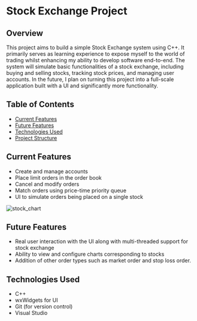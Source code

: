 # Stock Exchange Project

## Overview

This project aims to build a simple Stock Exchange system using C++. It primarily serves as learning experience to expose myself to the world of trading whilst enhancing my ability to develop software end-to-end. The system will simulate basic functionalities of a stock exchange, including buying and selling stocks, tracking stock prices, and managing user accounts. In the future, I plan on turning this project into a full-scale application built with a UI and significantly more functionality.

## Table of Contents

- [Current Features](#current-features)
- [Future Features](#future-features)
- [Technologies Used](#technologies-used)
- [Project Structure](#project-structure)

## Current Features

- Create and manage accounts
- Place limit orders in the order book
- Cancel and modify orders
- Match orders using price-time priority queue
- UI to simulate orders being placed on a single stock

![stock_chart](https://github.com/user-attachments/assets/56220baf-29dd-4f9b-bfed-1e33bb6cbbba)

## Future Features

- Real user interaction with the UI along with multi-threaded support for stock exchange
- Ability to view and configure charts corresponding to stocks
- Addition of other order types such as market order and stop loss order.

## Technologies Used

- C++
- wxWidgets for UI
- Git (for version control)
- Visual Studio
